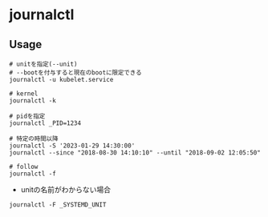 # journalctl

## Usage

```shell
# unitを指定(--unit)
# --bootを付与すると現在のbootに限定できる
journalctl -u kubelet.service

# kernel
journalctl -k

# pidを指定
journalctl _PID=1234

# 特定の時間以降
journalctl -S '2023-01-29 14:30:00'
journalctl --since "2018-08-30 14:10:10" --until "2018-09-02 12:05:50"

# follow
journalctl -f
```


* unitの名前がわからない場合

```shell
journalctl -F _SYSTEMD_UNIT
```
